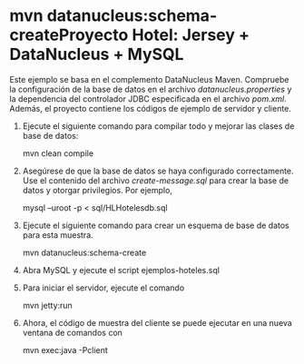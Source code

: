 mvn datanucleus:schema-createProyecto Hotel: Jersey + DataNucleus + MySQL
============================

Este ejemplo se basa en el complemento DataNucleus Maven. Compruebe la configuración de la base de datos en el archivo *datanucleus.properties* y la dependencia del controlador JDBC especificada en el archivo *pom.xml*. Además, el proyecto contiene los códigos de ejemplo de servidor y cliente.

1. Ejecute el siguiente comando para compilar todo y mejorar las clases de base de datos:

      mvn clean compile

2. Asegúrese de que la base de datos se haya configurado correctamente. Use el contenido del archivo *create-message.sql* para crear la base de datos y otorgar privilegios. Por ejemplo,

      mysql –uroot -p < sql/HLHotelesdb.sql

3. Ejecute el siguiente comando para crear un esquema de base de datos para esta muestra.

      mvn datanucleus:schema-create
      
4. Abra MySQL y ejecute el script ejemplos-hoteles.sql

5. Para iniciar el servidor, ejecute el comando

    mvn jetty:run

6. Ahora, el código de muestra del cliente se puede ejecutar en una nueva ventana de comandos con

    mvn exec:java -Pclient

